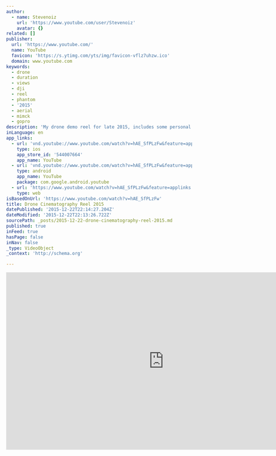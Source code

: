 ```yaml
---
author:
  - name: Stevenoiz
    url: 'https://www.youtube.com/user/Stevenoiz'
    avatar: {}
related: []
publisher:
  url: 'https://www.youtube.com/'
  name: YouTube
  favicon: 'https://s.ytimg.com/yts/img/favicon-vflz7uhzw.ico'
  domain: www.youtube.com
keywords:
  - drone
  - duration
  - views
  - dji
  - reel
  - phantom
  - '2015'
  - aerial
  - mimck
  - gopro
description: 'My drone demo reel for late 2015, includes some personal work and clientele work as well from city landscapes to tight pull in/out shots to out in the wild landscape shots. 4k clips are compressed to 1080p. Feel free to like and comment below, any critics, opinion, view points would be really helpful.'
inLanguage: en
app_links:
  - url: 'vnd.youtube://www.youtube.com/watch?v=hAE_SfPLzFw&feature=applinks'
    type: ios
    app_store_id: '544007664'
    app_name: YouTube
  - url: 'vnd.youtube://www.youtube.com/watch?v=hAE_SfPLzFw&feature=applinks'
    type: android
    app_name: YouTube
    package: com.google.android.youtube
  - url: 'https://www.youtube.com/watch?v=hAE_SfPLzFw&feature=applinks'
    type: web
isBasedOnUrl: 'https://www.youtube.com/watch?v=hAE_SfPLzFw'
title: Drone Cinematography Reel 2015
datePublished: '2015-12-22T22:14:27.204Z'
dateModified: '2015-12-22T22:13:26.722Z'
sourcePath: _posts/2015-12-22-drone-cinematography-reel-2015.md
published: true
inFeed: true
hasPage: false
inNav: false
_type: VideoObject
_context: 'http://schema.org'

---
```

<iframe src="https://cdn.embedly.com/widgets/media.html?src=https%3A%2F%2Fwww.youtube.com%2Fembed%2FhAE_SfPLzFw%3Ffeature%3Doembed&amp;url=https%3A%2F%2Fwww.youtube.com%2Fwatch%3Fv%3DhAE_SfPLzFw&amp;image=https%3A%2F%2Fi.ytimg.com%2Fvi%2FhAE_SfPLzFw%2Fhqdefault.jpg&amp;key=b7d04c9b404c499eba89ee7072e1c4f7&amp;type=text%2Fhtml&amp;schema=youtube" width="854" height="480" scrolling="no" frameborder="0" allowfullscreen="allowfullscreen" style=""></iframe>
